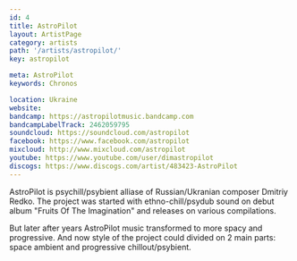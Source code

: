```yaml
---
id: 4
title: AstroPilot
layout: ArtistPage
category: artists
path: '/artists/astropilot/'
key: astropilot

meta: AstroPilot
keywords: Chronos

location: Ukraine
website: 
bandcamp: https://astropilotmusic.bandcamp.com
bandcampLabelTrack: 2462059795
soundcloud: https://soundcloud.com/astropilot
facebook: https://www.facebook.com/astropilot
mixcloud: http://www.mixcloud.com/astropilot
youtube: https://www.youtube.com/user/dimastropilot
discogs: https://www.discogs.com/artist/483423-AstroPilot
---
```


AstroPilot is psychill/psybient alliase of Russian/Ukranian composer Dmitriy Redko. The project was started with ethno-chill/psydub sound on debut album "Fruits Of The Imagination" and releases on various compilations.

But later after years AstroPilot music transformed to more spacy and progressive. And now style of the project could divided on 2 main parts: space ambient and progressive chillout/psybient.
